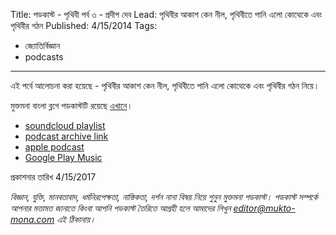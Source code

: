 Title: পডকাস্ট - পৃথিবী পর্ব ৩ - প্রদীপ দেব
Lead: পৃথিবীর আকাশ কেন নীল, পৃথিবীতে পানি এলো কোত্থেকে এবং পৃথিবীর গঠন
Published: 4/15/2014
Tags:
  - জ্যোতির্বিজ্ঞান
  - podcasts
---

এই পর্বে আলোচনা করা হয়েছে - পৃথিবীর আকাশ কেন নীল, পৃথিবীতে পানি এলো কোত্থেকে এবং পৃথিবীর গঠন নিয়ে।

মুক্তমনা বাংলা ব্লগে পডকাস্টটি রয়েছে [এখানে](https://drive.google.com/open?id=1tS30V-OEaZo4HpXM5Q4GS7ly0LH1j-dR)।

- [soundcloud playlist](https://soundcloud.com/mukto-mona)
- [podcast archive link](http://web.archive.org/web/20191023151006/http://podcast.mukto-mona.com)
- [apple podcast](https://podcasts.apple.com/us/podcast/id1212085883)
- [Google Play Music](https://play.google.com/music/listen#/ps/Izc4javhi5igs66olhdfex42cxa)


প্রকাশনার তারিখ 4/15/2017

_বিজ্ঞান, যুক্তি, মানবতাবাদ, ধর্মনিরপেক্ষতা, নাস্তিকতা, দর্শন নানা বিষয় নিয়ে শুনুন মুক্তমনা পডকাস্ট। পডকাস্ট সম্পর্কে আপনার মতামত জানাতে কিংবা আপনি পডকাস্ট তৈরিতে আগ্রহী হলে আমাদের লিখুন editor@mukto-mona.com এই ঠিকানায়।_
